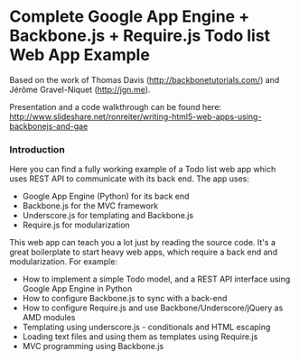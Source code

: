 Complete Google App Engine + Backbone.js + Require.js Todo list Web App Example
===============================================================================

Based on the work of Thomas Davis (http://backbonetutorials.com/) and Jérôme Gravel-Niquet (http://jgn.me).

Presentation and a code walkthrough can be found here: http://www.slideshare.net/ronreiter/writing-html5-web-apps-using-backbonejs-and-gae

### Introduction

Here you can find a fully working example of a Todo list web app which uses REST API to communicate with its back end. The app uses:

* Google App Engine (Python) for its back end
* Backbone.js for the MVC framework
* Underscore.js for templating and Backbone.js
* Require.js for modularization

This web app can teach you a lot just by reading the source code. It's a great boilerplate to start heavy web apps, which require a back end and modularization. For example:

* How to implement a simple Todo model, and a REST API interface using Google App Engine in Python
* How to configure Backbone.js to sync with a back-end
* How to configure Require.js and use Backbone/Underscore/jQuery as AMD modules
* Templating using underscore.js - conditionals and HTML escaping
* Loading text files and using them as templates using Require.js
* MVC programming using Backbone.js

